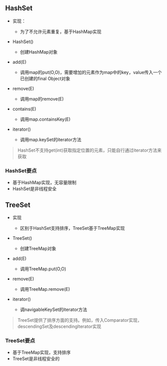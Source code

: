 ## HashSet

- 实现：
	- 为了不允许元素重复，基于HashMap实现

- HashSet()
	- 创建HashMap对象


- add(E)
	- 调用map的put(O,O)，需要增加的元素作为map中的key，value传入一个已创建的final Object对象

<!--more-->

- remove(E)
	- 调用map的remove(E)

- contains(E)
	- 调用map.containsKey(E)

- iterator()
	- 调用map.keySet的iterator方法

> HashSet不支持get(int)获取指定位置的元素，只能自行通过iterator方法来获取

### HashSet要点
- 基于HashMap实现，无容量限制
- HashSet是非线程安全

## TreeSet

- 实现
	- 区别于HashSet支持排序，TreeSet基于TreeMap实现


- TreeSet()
	- 创建TreeMap对象

- add(E)
	- 调用TreeMap.put(O,O)

- remove(E)
	- 调用TreeMap.remove(E)

- iterator()
	- 调navigableKeySet的iterator方法

> TreeSet提供了排序方面的支持。例如，传入Comparator实现，descendingSet及descendingIterator实现

### TreeSet要点
- 基于TreeMap实现，支持排序
- TreeSet是非线程安全的



